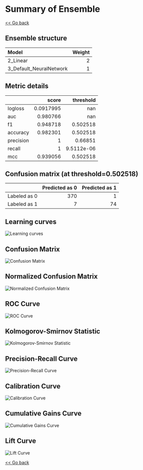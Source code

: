 # Summary of Ensemble

[<< Go back](../README.md)


## Ensemble structure
| Model                   |   Weight |
|:------------------------|---------:|
| 2_Linear                |        2 |
| 3_Default_NeuralNetwork |        1 |

## Metric details
|           |     score |    threshold |
|:----------|----------:|-------------:|
| logloss   | 0.0917995 | nan          |
| auc       | 0.980766  | nan          |
| f1        | 0.948718  |   0.502518   |
| accuracy  | 0.982301  |   0.502518   |
| precision | 1         |   0.66851    |
| recall    | 1         |   9.5112e-06 |
| mcc       | 0.939056  |   0.502518   |


## Confusion matrix (at threshold=0.502518)
|              |   Predicted as 0 |   Predicted as 1 |
|:-------------|-----------------:|-----------------:|
| Labeled as 0 |              370 |                1 |
| Labeled as 1 |                7 |               74 |

## Learning curves
![Learning curves](learning_curves.png)
## Confusion Matrix

![Confusion Matrix](confusion_matrix.png)


## Normalized Confusion Matrix

![Normalized Confusion Matrix](confusion_matrix_normalized.png)


## ROC Curve

![ROC Curve](roc_curve.png)


## Kolmogorov-Smirnov Statistic

![Kolmogorov-Smirnov Statistic](ks_statistic.png)


## Precision-Recall Curve

![Precision-Recall Curve](precision_recall_curve.png)


## Calibration Curve

![Calibration Curve](calibration_curve_curve.png)


## Cumulative Gains Curve

![Cumulative Gains Curve](cumulative_gains_curve.png)


## Lift Curve

![Lift Curve](lift_curve.png)



[<< Go back](../README.md)
